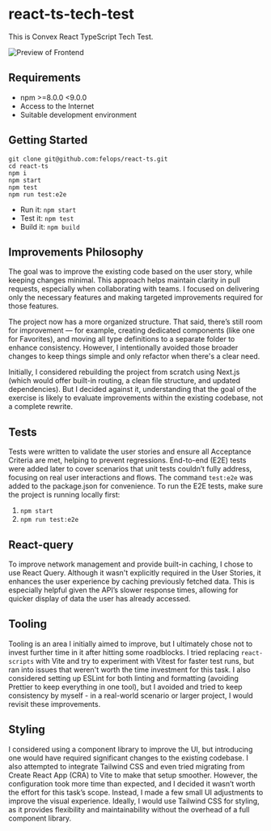 # react-ts-tech-test

This is Convex React TypeScript Tech Test.

![Preview of Frontend](public/preview.png)

## Requirements

- npm >=8.0.0 <9.0.0
- Access to the Internet
- Suitable development environment

## Getting Started

```
git clone git@github.com:felops/react-ts.git
cd react-ts
npm i
npm start
npm test
npm run test:e2e
```

- Run it: `npm start`
- Test it: `npm test`
- Build it: `npm build`

## Improvements Philosophy
The goal was to improve the existing code based on the user story, while keeping changes minimal. This approach helps maintain clarity in pull requests, especially when collaborating with teams. I focused on delivering only the necessary features and making targeted improvements required for those features.

The project now has a more organized structure. That said, there’s still room for improvement — for example, creating dedicated components (like one for Favorites), and moving all type definitions to a separate folder to enhance consistency. However, I intentionally avoided those broader changes to keep things simple and only refactor when there's a clear need.

Initially, I considered rebuilding the project from scratch using Next.js (which would offer built-in routing, a clean file structure, and updated dependencies). But I decided against it, understanding that the goal of the exercise is likely to evaluate improvements within the existing codebase, not a complete rewrite.


## Tests
Tests were written to validate the user stories and ensure all Acceptance Criteria are met, helping to prevent regressions. End-to-end (E2E) tests were added later to cover scenarios that unit tests couldn’t fully address, focusing on real user interactions and flows.
The command `test:e2e` was added to the package.json for convenience. To run the E2E tests, make sure the project is running locally first:
1. `npm start`
2. `npm run test:e2e`


## React-query
To improve network management and provide built-in caching, I chose to use React Query. Although it wasn't explicitly required in the User Stories, it enhances the user experience by caching previously fetched data. This is especially helpful given the API’s slower response times, allowing for quicker display of data the user has already accessed.


## Tooling

Tooling is an area I initially aimed to improve, but I ultimately chose not to invest further time in it after hitting some roadblocks. I tried replacing `react-scripts` with Vite and try to experiment with Vitest for faster test runs, but ran into issues that weren't worth the time investment for this task. I also considered setting up ESLint for both linting and formatting (avoiding Prettier to keep everything in one tool), but I avoided and tried to keep consistency by myself - in a real-world scenario or larger project, I would revisit these improvements.


## Styling
I considered using a component library to improve the UI, but introducing one would have required significant changes to the existing codebase. I also attempted to integrate Tailwind CSS and even tried migrating from Create React App (CRA) to Vite to make that setup smoother. However, the configuration took more time than expected, and I decided it wasn’t worth the effort for this task’s scope.
Instead, I made a few small UI adjustments to improve the visual experience. Ideally, I would use Tailwind CSS for styling, as it provides flexibility and maintainability without the overhead of a full component library.
